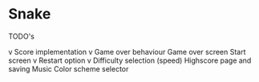 # Snake
TODO's

v Score implementation
v Game over behaviour
  Game over screen
  Start screen
v Restart option
v Difficulty selection (speed)
  Highscore page and saving
  Music
  Color scheme selector
